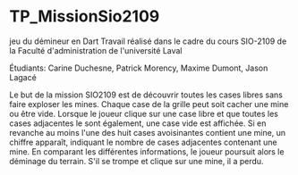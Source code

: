 TP_MissionSio2109
=================

jeu du démineur en Dart
Travail réalisé dans le cadre du cours SIO-2109 de la Faculté d'administration de l'université Laval

Étudiants: Carine Duchesne, Patrick Morency, Maxime Dumont, Jason Lagacé

Le but de la mission SIO2109 est de découvrir toutes les cases libres sans faire exploser les mines. Chaque case de la grille peut soit cacher une mine ou être vide. Lorsque le joueur clique sur une case libre et que toutes les cases adjacentes le sont également, une case vide est affichée. Si en revanche au moins l'une des huit cases avoisinantes contient une mine, un chiffre apparaît, indiquant le nombre de cases adjacentes contenant une mine. En comparant les différentes informations, le joueur poursuit alors le déminage du terrain. S'il se trompe et clique sur une mine, il a perdu.
